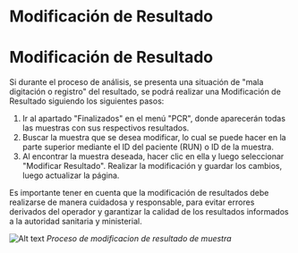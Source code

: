 # Modificación de Resultado

<h1>Modificación de Resultado</h1>
<p>Si durante el proceso de análisis, se presenta una situación de "mala digitación o registro" del resultado, se podrá realizar una Modificación de Resultado siguiendo los siguientes pasos:</p>
<ol>
<li>Ir al apartado "Finalizados" en el menú "PCR", donde aparecerán todas las muestras con sus respectivos resultados.</li>
<li>Buscar la muestra que se desea modificar, lo cual se puede hacer en la parte superior mediante el ID del paciente (RUN) o ID de la muestra.</li>
<li>Al encontrar la muestra deseada, hacer clic en ella y luego seleccionar "Modificar Resultado". Realizar la modificación y guardar los cambios, luego actualizar la página.</li>
</ol>
<p>Es importante tener en cuenta que la modificación de resultados debe realizarse de manera cuidadosa y responsable, para evitar errores derivados del operador y garantizar la calidad de los resultados informados a la autoridad sanitaria y ministerial.</p>
<p><img alt="Alt text" src="img/lab_mod_res.png" />
<em>Proceso de modificacion de resultado de muestra</em></p>